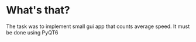 # What's that?
The task was to implement small gui app that counts average speed. It must be done using PyQT6